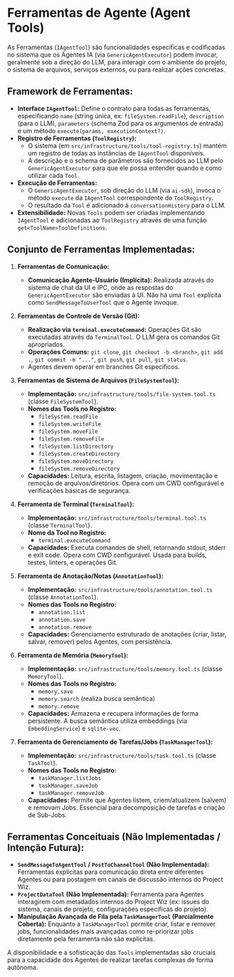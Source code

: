 # Ferramentas de Agente (Agent Tools)

As Ferramentas (`IAgentTool`) são funcionalidades específicas e codificadas no sistema que os Agentes IA (via `GenericAgentExecutor`) podem invocar, geralmente sob a direção do LLM, para interagir com o ambiente do projeto, o sistema de arquivos, serviços externos, ou para realizar ações concretas.

## Framework de Ferramentas:

*   **Interface `IAgentTool`:** Define o contrato para todas as ferramentas, especificando `name` (string única, ex: `fileSystem.readFile`), `description` (para o LLM), `parameters` (schema Zod para os argumentos de entrada) e um método `execute(params, executionContext?)`.
*   **Registro de Ferramentas (`ToolRegistry`):**
    *   O sistema (em `src/infrastructure/tools/tool-registry.ts`) mantém um registro de todas as instâncias de `IAgentTool` disponíveis.
    *   A descrição e o schema de parâmetros são fornecidos ao LLM pelo `GenericAgentExecutor` para que ele possa entender quando e como utilizar cada `Tool`.
*   **Execução de Ferramentas:**
    *   O `GenericAgentExecutor`, sob direção do LLM (via `ai-sdk`), invoca o método `execute` da `IAgentTool` correspondente do `ToolRegistry`.
    *   O resultado da `Tool` é adicionado à `conversationHistory` para o LLM.
*   **Extensibilidade:** Novas `Tools` podem ser criadas implementando `IAgentTool` e adicionadas ao `ToolRegistry` através de uma função `get<ToolName>ToolDefinitions`.

## Conjunto de Ferramentas Implementadas:

1.  **Ferramentas de Comunicação:**
    *   **Comunicação Agente-Usuário (Implícita):** Realizada através do sistema de chat da UI e IPC, onde as respostas do `GenericAgentExecutor` são enviadas à UI. Não há uma `Tool` explícita como `SendMessageToUserTool` que o Agente invoque.

2.  **Ferramentas de Controle de Versão (Git):**
    *   **Realização via `terminal.executeCommand`:** Operações Git são executadas através da `TerminalTool`. O LLM gera os comandos Git apropriados.
    *   **Operações Comuns:** `git clone`, `git checkout -b <branch>`, `git add .`, `git commit -m "..."`, `git push`, `git pull`, `git status`.
    *   Agentes devem operar em branches Git específicos.

3.  **Ferramentas de Sistema de Arquivos (`FileSystemTool`):**
    *   **Implementação:** `src/infrastructure/tools/file-system.tool.ts` (classe `FileSystemTool`).
    *   **Nomes das Tools no Registro:**
        *   `fileSystem.readFile`
        *   `fileSystem.writeFile`
        *   `fileSystem.moveFile`
        *   `fileSystem.removeFile`
        *   `fileSystem.listDirectory`
        *   `fileSystem.createDirectory`
        *   `fileSystem.moveDirectory`
        *   `fileSystem.removeDirectory`
    *   **Capacidades:** Leitura, escrita, listagem, criação, movimentação e remoção de arquivos/diretórios. Opera com um CWD configurável e verificações básicas de segurança.

4.  **Ferramenta de Terminal (`TerminalTool`):**
    *   **Implementação:** `src/infrastructure/tools/terminal.tool.ts` (classe `TerminalTool`).
    *   **Nome da Tool no Registro:**
        *   `terminal.executeCommand`
    *   **Capacidades:** Executa comandos de shell, retornando stdout, stderr e exit code. Opera com CWD configurável. Usada para builds, testes, linters, e operações Git.

5.  **Ferramenta de Anotação/Notas (`AnnotationTool`):**
    *   **Implementação:** `src/infrastructure/tools/annotation.tool.ts` (classe `AnnotationTool`).
    *   **Nomes das Tools no Registro:**
        *   `annotation.list`
        *   `annotation.save`
        *   `annotation.remove`
    *   **Capacidades:** Gerenciamento estruturado de anotações (criar, listar, salvar, remover) pelos Agentes, com persistência.

6.  **Ferramenta de Memória (`MemoryTool`):**
    *   **Implementação:** `src/infrastructure/tools/memory.tool.ts` (classe `MemoryTool`).
    *   **Nomes das Tools no Registro:**
        *   `memory.save`
        *   `memory.search` (realiza busca semântica)
        *   `memory.remove`
    *   **Capacidades:** Armazena e recupera informações de forma persistente. A busca semântica utiliza embeddings (via `EmbeddingService`) e `sqlite-vec`.

7.  **Ferramenta de Gerenciamento de Tarefas/Jobs (`TaskManagerTool`):**
    *   **Implementação:** `src/infrastructure/tools/task.tool.ts` (classe `TaskTool`).
    *   **Nomes das Tools no Registro:**
        *   `taskManager.listJobs`
        *   `taskManager.saveJob`
        *   `taskManager.removeJob`
    *   **Capacidades:** Permite que Agentes listem, criem/atualizem (salvem) e removam Jobs. Essencial para decomposição de tarefas e criação de Sub-Jobs.

## Ferramentas Conceituais (Não Implementadas / Intenção Futura):

*   **`SendMessageToAgentTool` / `PostToChannelTool` (Não Implementada):** Ferramentas explícitas para comunicação direta entre diferentes Agentes ou para postagem em canais de discussão internos do Project Wiz.
*   **`ProjectDataTool` (Não Implementada):** Ferramenta para Agentes interagirem com metadados internos do Project Wiz (ex: issues do sistema, canais de projeto, configurações específicas do projeto).
*   **Manipulação Avançada de Fila pela `TaskManagerTool` (Parcialmente Coberta):** Enquanto a `TaskManagerTool` permite criar, listar e remover jobs, funcionalidades mais avançadas como re-priorizar jobs diretamente pela ferramenta não são explícitas.

A disponibilidade e a sofisticação das `Tools` implementadas são cruciais para a capacidade dos Agentes de realizar tarefas complexas de forma autônoma.
